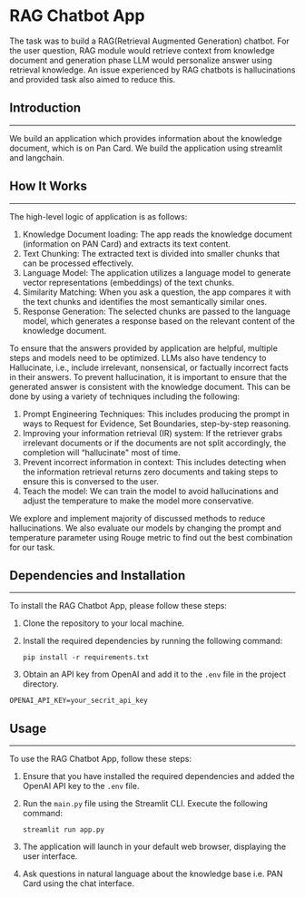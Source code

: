 # RAG Chatbot App

The task was to build a RAG(Retrieval Augmented Generation) chatbot. For the user question, RAG module would retrieve context from knowledge document and generation phase LLM would personalize answer using retrieval knowledge. An issue experienced by RAG chatbots is hallucinations and provided task also aimed to reduce this. 

## Introduction
------------
We build an application which provides information about the knowledge document, which is on Pan Card. We build the application using streamlit and langchain.

## How It Works
------------
The high-level logic of application is as follows:
1. Knowledge Document loading: The app reads the knowledge document (information on PAN Card) and extracts its text content.
2. Text Chunking: The extracted text is divided into smaller chunks that can be processed effectively.
3. Language Model: The application utilizes a language model to generate vector representations (embeddings) of the text chunks.
4. Similarity Matching: When you ask a question, the app compares it with the text chunks and identifies the most semantically similar ones.
5. Response Generation: The selected chunks are passed to the language model, which generates a response based on the relevant content of the knowledge document.

To ensure that the answers provided by application are helpful, multiple steps and models need to be optimized. LLMs also have tendency to Hallucinate, i.e., include irrelevant, nonsensical, or factually incorrect facts in their answers. To prevent hallucination, it is important to ensure that the generated answer is consistent with the knowledge document. This can be done by using a variety of techniques including the following:
1.	Prompt Engineering Techniques: This includes producing the prompt in ways to Request for Evidence, Set Boundaries, step-by-step reasoning.
2.	Improving your information retrieval (IR) system: If the retriever grabs irrelevant documents or if the documents are not split accordingly, the completion will “hallucinate" most of time.
3.	Prevent incorrect information in context: This includes detecting when the information retrieval returns zero documents and taking steps to ensure this is conversed to the user. 
4.	Teach the model: We can train the model to avoid hallucinations and adjust the temperature to make the model more conservative.

We explore and implement majority of discussed methods to reduce hallucinations. We also evaluate our models by changing the prompt and temperature parameter using Rouge metric to find out the best combination for our task.

## Dependencies and Installation
----------------------------
To install the  RAG Chatbot App, please follow these steps:

1. Clone the repository to your local machine.

2. Install the required dependencies by running the following command:
   ```
   pip install -r requirements.txt
   ```

3. Obtain an API key from OpenAI and add it to the `.env` file in the project directory.
```
OPENAI_API_KEY=your_secrit_api_key
```

## Usage
-----
To use the RAG Chatbot App, follow these steps:

1. Ensure that you have installed the required dependencies and added the OpenAI API key to the `.env` file.

2. Run the `main.py` file using the Streamlit CLI. Execute the following command:
   ```
   streamlit run app.py
   ```

3. The application will launch in your default web browser, displaying the user interface.

4. Ask questions in natural language about the knowledge base i.e. PAN Card using the chat interface.
